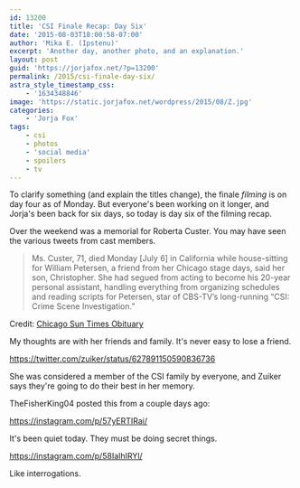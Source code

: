 ```yaml
---
id: 13200
title: 'CSI Finale Recap: Day Six'
date: '2015-08-03T18:00:58-07:00'
author: 'Mika E. (Ipstenu)'
excerpt: 'Another day, another photo, and an explanation.'
layout: post
guid: 'https://jorjafox.net/?p=13200'
permalink: /2015/csi-finale-day-six/
astra_style_timestamp_css:
    - '1634348846'
image: 'https://static.jorjafox.net/wordpress/2015/08/Z.jpg'
categories:
    - 'Jorja Fox'
tags:
    - csi
    - photos
    - 'social media'
    - spoilers
    - tv
---
```


To clarify something (and explain the titles change), the finale _filming_ is on day four as of Monday. But everyone's been working on it longer, and Jorja's been back for six days, so today is day six of the filming recap.

Over the weekend was a memorial for Roberta Custer. You may have seen the various tweets from cast members.

> Ms. Custer, 71, died Monday [July 6] in California while house-sitting for William Petersen, a friend from her Chicago stage days, said her son, Christopher. She had segued from acting to become his 20-year personal assistant, handling everything from organizing schedules and reading scripts for Petersen, star of CBS-TV’s long-running “CSI: Crime Scene Investigation.”

Credit: [Chicago Sun Times Obituary](http://chicago.suntimes.com/obituaries/7/71/675992/1944-2015-roberta-custer-dies-actress-writer-put-chicago-theater-map)

My thoughts are with her friends and family. It's never easy to lose a friend.

https://twitter.com/zuiker/status/627891150590836736

She was considered a member of the CSI family by everyone, and Zuiker says they're going to do their best in her memory.

TheFisherKing04 posted this from a couple days ago:

https://instagram.com/p/57yERTIRai/

It's been quiet today. They must be doing secret things.

https://instagram.com/p/58IaIhIRYl/

Like interrogations.
